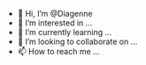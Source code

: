 - 👋 Hi, I’m @Diagenne
- 👀 I’m interested in ...
- 🌱 I’m currently learning ...
- 💞️ I’m looking to collaborate on ...
- 📫 How to reach me ...

<!---
Diagenne/Diagenne is a ✨ special ✨ repository because its `README.md` (this file) appears on your GitHub profile.
You can click the Preview link to take a look at your changes.
--->
